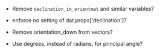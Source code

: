 
- Remove ``declination_in_orientmat`` and similar variables?
- enforce no setting of dat.props['declination']?
- Remove orientation_down from vectors?

- Use degrees, instead of radians, for principal angle?
